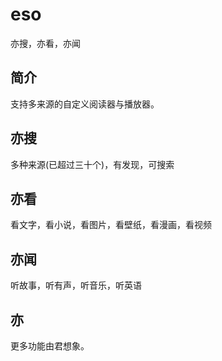 # eso

亦搜，亦看，亦闻

## 简介

支持多来源的自定义阅读器与播放器。

## 亦搜

多种来源(已超过三十个)，有发现，可搜索

## 亦看

看文字，看小说，看图片，看壁纸，看漫画，看视频

## 亦闻

听故事，听有声，听音乐，听英语

## 亦

更多功能由君想象。
